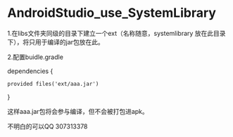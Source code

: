 # AndroidStudio_use_SystemLibrary


1.在libs文件夹同级的目录下建立一个ext（名称随意，systemlibrary 放在此目录下），将只用于编译的jar包放在此。

2.配置buidle.gradle

 dependencies {
 
    provided files('ext/aaa.jar')
    
}

这样aaa.jar包将会参与编译，但不会被打包进apk。

不明白的可以QQ 307313378
